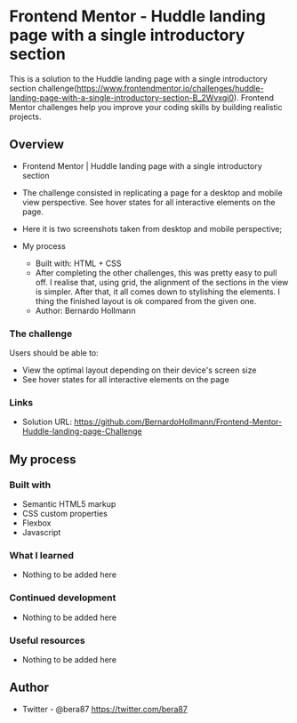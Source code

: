 # Frontend Mentor - Huddle landing page with a single introductory section

This is a solution to the Huddle landing page with a single introductory section challenge(https://www.frontendmentor.io/challenges/huddle-landing-page-with-a-single-introductory-section-B_2Wvxgi0). Frontend Mentor challenges help you improve your coding skills by building realistic projects.

## Overview

  - Frontend Mentor | Huddle landing page with a single introductory section
  - The challenge consisted in replicating a page for a desktop and mobile view perspective. See hover states for all interactive elements on the page.
  - Here it is two screenshots taken from desktop and mobile perspective;

- My process
  - Built with: HTML + CSS
  - After completing the other challenges, this was pretty easy to pull off. I realise that, using grid, the alignment of the sections in the view is simpler. After that, it all comes down to stylishing the elements. I thing the finished layout is ok compared from the given one.
  - Author: Bernardo Hollmann

### The challenge

Users should be able to:

- View the optimal layout depending on their device's screen size
- See hover states for all interactive elements on the page

### Links

- Solution URL: https://github.com/BernardoHollmann/Frontend-Mentor-Huddle-landing-page-Challenge

## My process

### Built with

- Semantic HTML5 markup
- CSS custom properties
- Flexbox
- Javascript

### What I learned

- Nothing to be added here

### Continued development

- Nothing to be added here

### Useful resources

- Nothing to be added here

## Author

- Twitter - @bera87 https://twitter.com/bera87